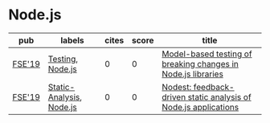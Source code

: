# Node.js

|pub|labels|cites|score|title|
|---|------|-----|-----|-----|
|[FSE'19](https://dblp.org/db/conf/sigsoft/fse2019.html)|[Testing](Testing.md), [Node.js](Node.js.md)|0|0|[Model-based testing of breaking changes in Node.js libraries](https://scholar.google.com/scholar?q=Model-based+testing+of+breaking+changes+in+Node.js+libraries)|
|[FSE'19](https://dblp.org/db/conf/sigsoft/fse2019.html)|[Static-Analysis](Static-Analysis.md), [Node.js](Node.js.md)|0|0|[Nodest: feedback-driven static analysis of Node.js applications](https://scholar.google.com/scholar?q=Nodest%3A+feedback-driven+static+analysis+of+Node.js+applications)|
